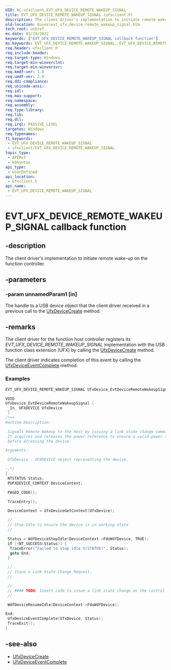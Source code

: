 ```yaml
---
UID: NC:ufxclient.EVT_UFX_DEVICE_REMOTE_WAKEUP_SIGNAL
title: EVT_UFX_DEVICE_REMOTE_WAKEUP_SIGNAL (ufxclient.h)
description: The client driver's implementation to initiate remote wake-up on the function controller.
old-location: buses\evt_ufx_device_remote_wakeup_signal.htm
tech.root: usbref
ms.date: 01/19/2022
keywords: ["EVT_UFX_DEVICE_REMOTE_WAKEUP_SIGNAL callback function"]
ms.keywords: EVT_UFX_DEVICE_REMOTE_WAKEUP_SIGNAL, EVT_UFX_DEVICE_REMOTE_WAKEUP_SIGNAL callback, EvtUfxDeviceRemoteWakeupSignal, EvtUfxDeviceRemoteWakeupSignal callback function [Buses], PFN_UFX_DEVICE_REMOTE_WAKEUP_SIGNAL, PFN_UFX_DEVICE_REMOTE_WAKEUP_SIGNAL callback function pointer [Buses], buses.evt_ufx_device_remote_wakeup_signal, ufxclient/EvtUfxDeviceRemoteWakeupSignal
req.header: ufxclient.h
req.include-header: 
req.target-type: Windows
req.target-min-winverclnt: 
req.target-min-winversvr: 
req.kmdf-ver: 1.0
req.umdf-ver: 2.0
req.ddi-compliance: 
req.unicode-ansi: 
req.idl: 
req.max-support: 
req.namespace: 
req.assembly: 
req.type-library: 
req.lib: 
req.dll: 
req.irql: PASSIVE_LEVEL
targetos: Windows
req.typenames: 
f1_keywords:
 - EVT_UFX_DEVICE_REMOTE_WAKEUP_SIGNAL
 - ufxclient/EVT_UFX_DEVICE_REMOTE_WAKEUP_SIGNAL
topic_type:
 - APIRef
 - kbSyntax
api_type:
 - UserDefined
api_location:
 - Ufxclient.h
api_name:
 - EVT_UFX_DEVICE_REMOTE_WAKEUP_SIGNAL
---
```


# EVT_UFX_DEVICE_REMOTE_WAKEUP_SIGNAL callback function

## -description

The client driver's implementation to initiate remote wake-up on the function controller.

## -parameters

### -param unnamedParam1 [in]

The handle to a USB device object that the client driver received in a previous call to the [UfxDeviceCreate](nf-ufxclient-ufxdevicecreate.md) method.

## -remarks

The client driver for the function host controller registers its *EVT_UFX_DEVICE_REMOTE_WAKEUP_SIGNAL* implementation with the USB function class extension (UFX) by calling the [UfxDeviceCreate](nf-ufxclient-ufxdevicecreate.md) method.

The client driver indicates completion of this event by calling the [UfxDeviceEventComplete](nf-ufxclient-ufxdeviceeventcomplete.md) method.

### Examples

```cpp
EVT_UFX_DEVICE_REMOTE_WAKEUP_SIGNAL UfxDevice_EvtDeviceRemoteWakeupSignal;

VOID
UfxDevice_EvtDeviceRemoteWakeupSignal (
 _In_ UFXDEVICE UfxDevice
 )
/*++
Routine Description:

 Signals Remote Wakeup to the Host by issuing a link state change command.
 It acquires and releases the power reference to ensure a valid power state
 before accessing the device.

Arguments:

 UfxDevice - UFXDEVICE object representing the device.

--*/
{
 NTSTATUS Status;
 PUFXDEVICE_CONTEXT DeviceContext;

 PAGED_CODE();

 TraceEntry();

 DeviceContext = UfxDeviceGetContext(UfxDevice);

 //
 // Stop Idle to ensure the device is in working state
 //

 Status = WdfDeviceStopIdle(DeviceContext->FdoWdfDevice, TRUE);
 if (!NT_SUCCESS(Status)) {
  TraceError("Failed to stop idle %!STATUS!", Status);
  goto End;
 }

 //
 // Issue a Link State Change Request.
 //

 //
 // #### TODO: Insert code to issue a link state change on the controller ####
 //

 WdfDeviceResumeIdle(DeviceContext->FdoWdfDevice);

End:
 UfxDeviceEventComplete(UfxDevice, Status);
 TraceExit();
}
```

## -see-also

- [UfxDeviceCreate](nf-ufxclient-ufxdevicecreate.md)
- [UfxDeviceEventComplete](nf-ufxclient-ufxdeviceeventcomplete.md)
